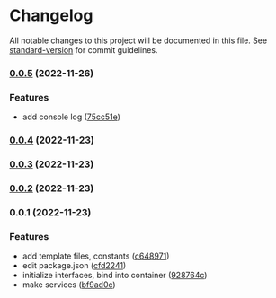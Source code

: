 # Changelog

All notable changes to this project will be documented in this file. See [standard-version](https://github.com/conventional-changelog/standard-version) for commit guidelines.

### [0.0.5](https://github.com/proggarapsody/cgapi/compare/v0.0.4...v0.0.5) (2022-11-26)


### Features

* add console log ([75cc51e](https://github.com/proggarapsody/cgapi/commit/75cc51ee76a2783fdaee6005e610bd9ee453ca82))

### [0.0.4](https://github.com/proggarapsody/cgapi/compare/v0.0.3...v0.0.4) (2022-11-23)

### [0.0.3](https://github.com/proggarapsody/cgapi/compare/v0.0.2...v0.0.3) (2022-11-23)

### [0.0.2](https://github.com/proggarapsody/cgapi/compare/v0.0.1...v0.0.2) (2022-11-23)

### 0.0.1 (2022-11-23)


### Features

* add template files, constants ([c648971](https://github.com/proggarapsody/cgapi/commit/c648971d6329071d8e1c3f92f69bf859442dc4ee))
* edit package.json ([cfd2241](https://github.com/proggarapsody/cgapi/commit/cfd2241940cae31c1e35324bbfe335044412a3c4))
* initialize interfaces, bind into container ([928764c](https://github.com/proggarapsody/cgapi/commit/928764cb36a28945fd145fc63b1f7afd87e2790a))
* make services ([bf9ad0c](https://github.com/proggarapsody/cgapi/commit/bf9ad0c304d9a3d3c8afebf57132717f52c4f7e0))
